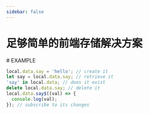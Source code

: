 ```yaml
---
sidebar: false
---
```


# 足够简单的前端存储解决方案

<IndexComponent lang='zh'>
# EXAMPLE

```js
local.data.say = 'hello'; // create it
let say = local.data.say; // retrieve it
'say' in local.data; // does it exist
delete local.data.say; // delete it
local.data.say$((val) => {
  console.log(val);
}); // subscribe to its changes
```

</IndexComponent>

<script setup>
import IndexComponent from './components/IndexComponent.vue'
</script>
